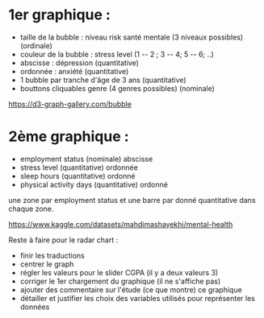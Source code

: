 # 1er graphique :
 - taille de la bubble : niveau risk santé mentale (3 niveaux possibles) (ordinale)
 - couleur de la bubble : stress level (1 -- 2 ; 3 -- 4; 5 -- 6; ..)
 - abscisse : dépression (quantitative)
 - ordonnée : anxiété (quantitative)
 - 1 bubble par tranche d'âge de 3 ans (quantitative)
 - bouttons cliquables genre (4 genres possibles) (nominale)
 
https://d3-graph-gallery.com/bubble

# 2ème graphique :
 - employment status (nominale) abscisse
 - stress level (quantitative) ordonnée
 - sleep hours (quantitative) ordonné
 - physical activity days (quantitative) ordonné
 
une zone par employment status et une barre par donné quantitative dans chaque zone.


https://www.kaggle.com/datasets/mahdimashayekhi/mental-health


Reste à faire pour le radar chart :
 - finir les traductions
 - centrer le graph
 - régler les valeurs pour le slider CGPA (il y a deux valeurs 3)
 - corriger le 1er chargement du graphique (il ne s'affiche pas)
 - ajouter des commentaire sur l'étude (ce que montre) ce graphique
 - détailler et justifier les choix des variables utilisés pour représenter les données


